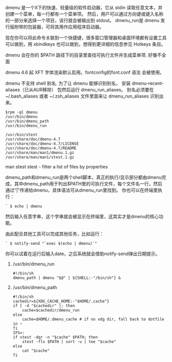 
dmenu 是一个X下的快速、轻量级的软件启动器，它从 stdin 读取任意文本，并创建一个菜单，每一行都有一个菜单项。
然后，用户可以通过方向键或键入名称的一部分来选择一个项目，该行就会被输出到 stdout。
dmenu_run是 dmenu 发行版附带的包装器，可将其用作应用程序启动器。


现在你可以将此命令关联到一个快捷键，很多窗口管理器和桌面环境都有设置工具可以做到，用
xbindkeys 也可以做到，想得到更详细的信息参见 Hotkeys 条目。

dmenu 会在你的 $PATH 路径下的目录里查找可执行文件并生成菜单项. 好像不全面

dmenu 4.6 起 XFT 字体渲染默认启用。fontconfig的font.conf 语法 会被使用。

dmenu 不支持 shell 别名. 为了让 dmenu 能够识别别名， 安装
dmenu-recent-aliases（已从AUR移除） 包然后运行 dmenu_run_aliases。 别名必须要在
~/.bash_aliases 或者 ~/.zsh_aliases 文件里面来让 dmenu_run_aliases 识别出来。


```
$rpm -ql dmenu
/usr/bin/dmenu
/usr/bin/dmenu_path
/usr/bin/dmenu_run

/usr/bin/stest
/usr/share/doc/dmenu-4.7
/usr/share/doc/dmenu-4.7/LICENSE
/usr/share/doc/dmenu-4.7/README
/usr/share/man/man1/dmenu.1.gz
/usr/share/man/man1/stest.1.gz
```

man stest
    stest - filter a list of files by properties

dmenu_path和dmenu_run是两个shell脚本，真正的执行/显示部分都由dmenu完成，其中dmenu_path用于列出$PATH里的可执行文件，每个文件名一行，然后通过“|”传递给dmenu，具体语法可从dmenu_run里找到。 你也可以在终端里执行：

    ` $ echo | dmenu

然后输入任意字串，这个字串就会被显示在终端里，这其实才是dmenu的核心功能。

由此配合其他工具可以完成其他任务，比如运行：

    ` $ notify-send "`exec $(echo | dmenu)`"
你可以试着在运行后输入date，之后系统就会借助notify-send弹出日期提示。



1. /usr/bin/dmenu_run

    ```
    #!/bin/sh
    dmenu_path | dmenu "$@" | ${SHELL:-"/bin/sh"} &
    ```

2. /usr/bin/dmenu_path
    ```
    #!/bin/sh
    cachedir=${XDG_CACHE_HOME:-"$HOME/.cache"}
    if [ -d "$cachedir" ]; then
        cache=$cachedir/dmenu_run
    else
        cache=$HOME/.dmenu_cache # if no xdg dir, fall back to dotfile in ~
    fi
    IFS=:
    if stest -dqr -n "$cache" $PATH; then
        stest -flx $PATH | sort -u | tee "$cache"
    else
        cat "$cache"
    fi
    ```


